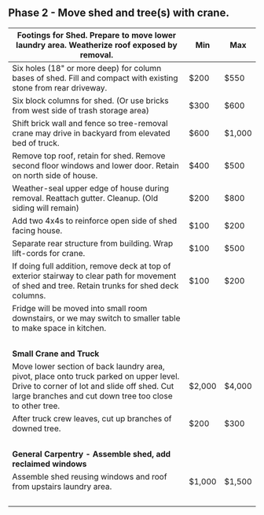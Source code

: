 
## Phase 2 - Move shed and tree(s) with crane.

<!--
	Use railroad ties to mitgate errosion. Might take dirt to school or park.
-->
| Footings for Shed. Prepare to move lower laundry area. Weatherize roof exposed by removal. | Min | Max |
|---|---|---|
| Six holes (18" or more deep) for column bases of shed. Fill and compact with existing stone from rear driveway. | $200 | $550 |
| Six block columns for shed. (Or use bricks from west side of trash storage area) | $300 | $600 |
| Shift brick wall and fence so tree-removal crane may drive in backyard from elevated bed of truck.  | $600 | $1,000 |
| Remove top roof, retain for shed. Remove second floor windows and lower door. Retain on north side of house. | $400 | $500 |
| Weather-seal upper edge of house during removal. Reattach gutter. Cleanup. (Old siding will remain) | $200 | $800 |
| Add two 4x4s to reinforce open side of shed facing house. | $100 | $200 |
| Separate rear structure from building. Wrap lift-cords for crane. | $100 | $500 |
| If doing full addition, remove deck at top of exterior stairway to clear path for movement of shed and tree. Retain trunks for shed deck columns. | $100 | $200 |
| Fridge will be moved into small room downstairs, or we may switch to smaller table to make space in kitchen. |||
| &nbsp; | | |
| **Small Crane and Truck** | | |
| Move lower section of back laundry area, pivot, place onto truck parked on upper level. Drive to corner of lot and slide off shed. Cut large branches and cut down tree too close to other tree. | $2,000 | $4,000 |
| After truck crew leaves, cut up branches of downed tree.<!--Tree trunks may be retained for rear north jasmin structure columns.-->| $200 | $300 |
| &nbsp; | | |
| **General Carpentry - Assemble shed, add reclaimed windows** | | |
| Assemble shed reusing windows and roof from upstairs laundry area. | $1,000 | $1,500 |
| &nbsp; | | |